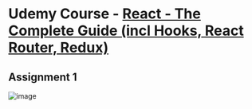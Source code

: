 # Udemy Course - [React - The Complete Guide (incl Hooks, React Router, Redux)](https://www.udemy.com/course/react-the-complete-guide-incl-redux/)

## Assignment 1

![image](https://user-images.githubusercontent.com/24291750/112764176-fa731300-9024-11eb-9a02-28d8bd12731f.png)

